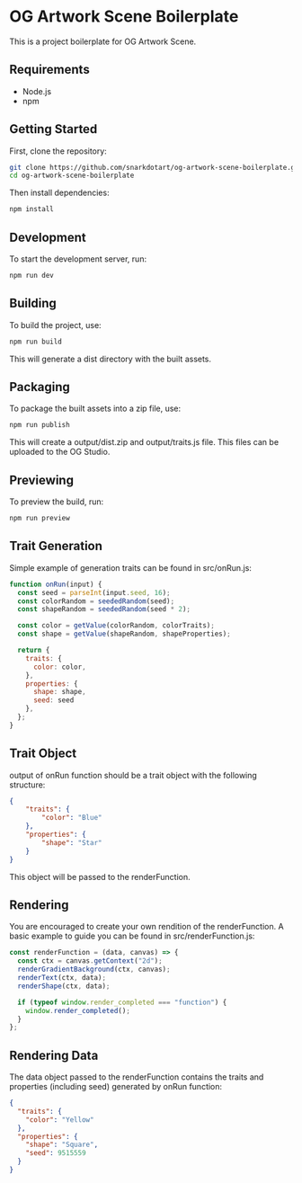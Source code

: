 # OG Artwork Scene Boilerplate

This is a project boilerplate for OG Artwork Scene.

## Requirements

- Node.js
- npm

## Getting Started

First, clone the repository:

```bash
git clone https://github.com/snarkdotart/og-artwork-scene-boilerplate.git
cd og-artwork-scene-boilerplate
```

Then install dependencies:

```bash
npm install
```

## Development
To start the development server, run:
```bash
npm run dev
```

## Building
To build the project, use:
```bash
npm run build
```
This will generate a dist directory with the built assets.

## Packaging
To package the built assets into a zip file, use:
```bash
npm run publish
```
This will create a output/dist.zip and output/traits.js file. This files can be uploaded to the OG Studio.

## Previewing
To preview the build, run:
```bash
npm run preview
```

## Trait Generation
Simple example of generation traits can be found in src/onRun.js:
```javascript
function onRun(input) {
  const seed = parseInt(input.seed, 16);
  const colorRandom = seededRandom(seed);
  const shapeRandom = seededRandom(seed * 2);

  const color = getValue(colorRandom, colorTraits);
  const shape = getValue(shapeRandom, shapeProperties);

  return {
    traits: {
      color: color,
    },
    properties: {
      shape: shape,
      seed: seed
    },
  };
}
```
## Trait Object
output of onRun function should be a trait object with the following structure:
```json
{
    "traits": {
        "color": "Blue"
    },
    "properties": {
        "shape": "Star"
    }
}
```
This object will be passed to the renderFunction.

## Rendering
You are encouraged to create your own rendition of the renderFunction. A basic example to guide you can be found in src/renderFunction.js:
```javascript
const renderFunction = (data, canvas) => {
  const ctx = canvas.getContext("2d");
  renderGradientBackground(ctx, canvas);
  renderText(ctx, data);
  renderShape(ctx, data);

  if (typeof window.render_completed === "function") {
    window.render_completed();
  }
};
```

## Rendering Data
The data object passed to the renderFunction contains the traits and properties (including seed) generated by onRun function:
```json
{
  "traits": {
    "color": "Yellow"
  },
  "properties": {
    "shape": "Square",
    "seed": 9515559
  }
}
```


